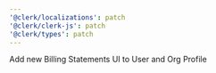 ```yaml
---
'@clerk/localizations': patch
'@clerk/clerk-js': patch
'@clerk/types': patch
---
```


Add new Billing Statements UI to User and Org Profile
